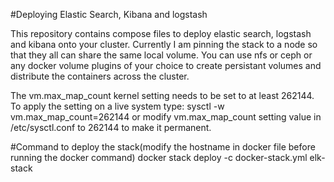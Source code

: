 #Deploying Elastic Search, Kibana and logstash

This repository contains compose files to deploy elastic search, logstash and kibana onto your cluster. Currently I am pinning the stack to a node so that they all can share the same local volume. You can use nfs or ceph or any docker volume plugins of your choice to create persistant volumes and distribute the containers across the cluster.

The vm.max_map_count kernel setting needs to be set to at least 262144. To apply the setting on a live system type: sysctl -w vm.max_map_count=262144 or modify vm.max_map_count setting value in /etc/sysctl.conf to 262144 to make it permanent. 

#Command to deploy the stack(modify the hostname in docker file before running the docker command)
docker stack deploy -c docker-stack.yml elk-stack

